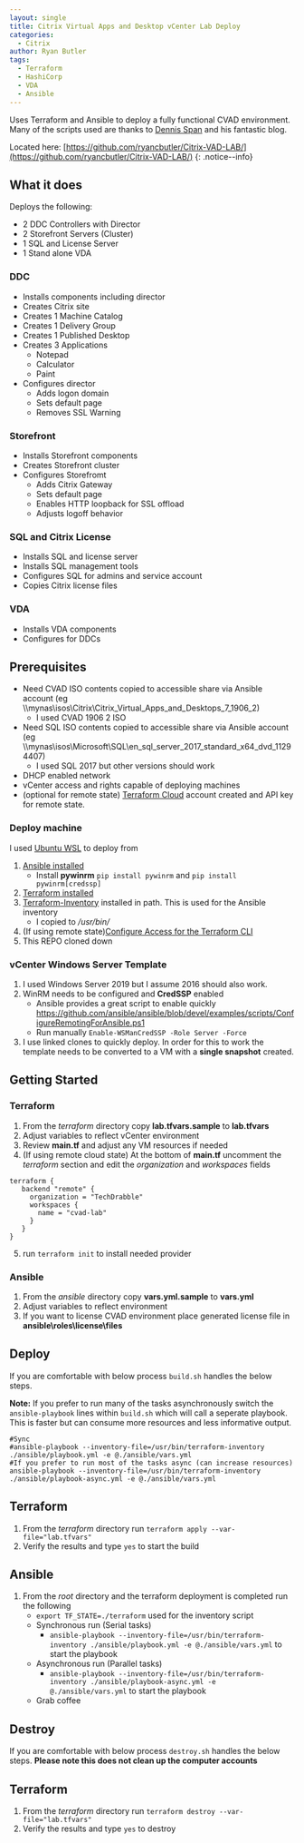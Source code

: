 ```yaml
---
layout: single
title: Citrix Virtual Apps and Desktop vCenter Lab Deploy
categories:
  - Citrix
author: Ryan Butler
tags:
  - Terraform
  - HashiCorp
  - VDA
  - Ansible
---
```


Uses Terraform and Ansible to deploy a fully functional CVAD environment. Many of the scripts used are thanks to [Dennis Span](https://dennisspan.com) and his fantastic blog.

Located here: [https://github.com/ryancbutler/Citrix-VAD-LAB/](https://github.com/ryancbutler/Citrix-VAD-LAB/)
{: .notice--info}

## What it does

Deploys the following:
 - 2 DDC Controllers with Director
 - 2 Storefront Servers (Cluster)
 - 1 SQL and License Server
 - 1 Stand alone VDA

### DDC
 - Installs components including director
 - Creates Citrix site
 - Creates 1 Machine Catalog
 - Creates 1 Delivery Group
 - Creates 1 Published Desktop
 - Creates 3 Applications
    - Notepad
    - Calculator
    - Paint
 - Configures director
    - Adds logon domain
    - Sets default page
    - Removes SSL Warning

### Storefront
 - Installs Storefront components
 - Creates Storefront cluster
 - Configures Storefromt
   - Adds Citrix Gateway
   - Sets default page
   - Enables HTTP loopback for SSL offload
   - Adjusts logoff behavior

### SQL and Citrix License
 - Installs SQL and license server
 - Installs SQL management tools
 - Configures SQL for admins and service account
 - Copies Citrix license files

### VDA
 - Installs VDA components
 - Configures for DDCs

## Prerequisites

- Need CVAD ISO contents copied to accessible share via Ansible account (eg \\\mynas\isos\Citrix\Citrix_Virtual_Apps_and_Desktops_7_1906_2)
    - I used CVAD 1906 2 ISO
- Need SQL ISO contents copied to accessible share via Ansible account (eg \\\mynas\isos\Microsoft\SQL\en_sql_server_2017_standard_x64_dvd_11294407)
    - I used SQL 2017 but other versions should work
- DHCP enabled network
- vCenter access and rights capable of deploying machines
- (optional for remote state) [Terraform Cloud](https://app.terraform.io/signup/account) account created and API key for remote state.

### Deploy machine
I used [Ubuntu WSL](https://docs.microsoft.com/en-us/windows/wsl/install-win10) to deploy from

1. [Ansible installed](https://www.digitalocean.com/community/tutorials/how-to-install-and-configure-ansible-on-ubuntu-18-04)
   - Install **pywinrm** `pip install pywinrm` and `pip install pywinrm[credssp]`
2. [Terraform installed](https://askubuntu.com/questions/983351/how-to-install-terraform-in-ubuntu)
3. [Terraform-Inventory](https://github.com/adammck/terraform-inventory/releases) installed in path.  This is used for the Ansible inventory
    - I copied to */usr/bin/*
4. (If using remote state)[Configure Access for the Terraform CLI](https://www.terraform.io/docs/cloud/free/index.html#configure-access-for-the-terraform-cli)
5. This REPO cloned down

### vCenter Windows Server Template
    
1. I used Windows Server 2019 but I assume 2016 should also work.
2. WinRM needs to be configured and **CredSSP** enabled
    - Ansible provides a great script to enable quickly https://github.com/ansible/ansible/blob/devel/examples/scripts/ConfigureRemotingForAnsible.ps1
    - Run manually `Enable-WSManCredSSP -Role Server -Force`
3. I use linked clones to quickly deploy.  In order for this to work the template needs to be converted to a VM with a **single snapshot** created.

## Getting Started

### Terraform
1. From the *terraform* directory copy **lab.tfvars.sample** to **lab.tfvars**
2. Adjust variables to reflect vCenter environment
3. Review **main.tf** and adjust any VM resources if needed
4. (If using remote cloud state) At the bottom of **main.tf** uncomment the *terraform* section and edit the *organization* and *workspaces* fields
```
terraform {
   backend "remote" {
     organization = "TechDrabble"
     workspaces {
       name = "cvad-lab"
     }
   }
}
```
5. run `terraform init` to install needed provider

### Ansible
1. From the *ansible* directory copy **vars.yml.sample** to **vars.yml**
2. Adjust variables to reflect environment
3. If you want to license CVAD environment place generated license file in **ansible\roles\license\files**

## Deploy
If you are comfortable with below process `build.sh` handles the below steps.  

**Note:** If you prefer to run many of the tasks asynchronously switch the `ansible-playbook` lines within `build.sh` which will call a seperate playbook. This is faster but can consume more resources and less informative output.
```
#Sync
#ansible-playbook --inventory-file=/usr/bin/terraform-inventory ./ansible/playbook.yml -e @./ansible/vars.yml
#If you prefer to run most of the tasks async (can increase resources)
ansible-playbook --inventory-file=/usr/bin/terraform-inventory ./ansible/playbook-async.yml -e @./ansible/vars.yml
```

## Terraform
1. From the *terraform* directory run `terraform apply --var-file="lab.tfvars"`
2. Verify the results and type `yes` to start the build

## Ansible
1. From the *root* directory and the terraform deployment is completed run the following
    - `export TF_STATE=./terraform` used for the inventory script
    - Synchronous run (Serial tasks)
        - `ansible-playbook --inventory-file=/usr/bin/terraform-inventory ./ansible/playbook.yml -e @./ansible/vars.yml` to start the playbook
    - Asynchronous run (Parallel tasks)
        - `ansible-playbook --inventory-file=/usr/bin/terraform-inventory ./ansible/playbook-async.yml -e @./ansible/vars.yml` to start the playbook
    - Grab coffee

## Destroy
If you are comfortable with below process `destroy.sh` handles the below steps.  **Please note this does not clean up the computer accounts**

## Terraform
1. From the *terraform* directory run `terraform destroy --var-file="lab.tfvars"`
2. Verify the results and type `yes` to destroy

